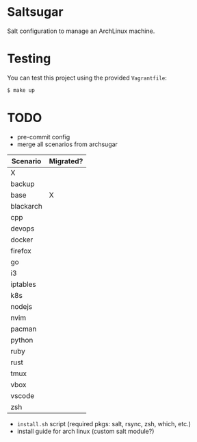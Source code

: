 # Saltsugar

Salt configuration to manage an ArchLinux machine.

# Testing

You can test this project using the provided `Vagrantfile`:

```bash
$ make up
```

# TODO

- pre-commit config
- merge all scenarios from archsugar

| Scenario  | Migrated? |
| --------- | --------- |
| X         |           |
| backup    |           |
| base      | X         |
| blackarch |           |
| cpp       |           |
| devops    |           |
| docker    |           |
| firefox   |           |
| go        |           |
| i3        |           |
| iptables  |           |
| k8s       |           |
| nodejs    |           |
| nvim      |           |
| pacman    |           |
| python    |           |
| ruby      |           |
| rust      |           |
| tmux      |           |
| vbox      |           |
| vscode    |           |
| zsh       |           |

- `install.sh` script (required pkgs: salt, rsync, zsh, which, etc.)
- install guide for arch linux (custom salt module?)
